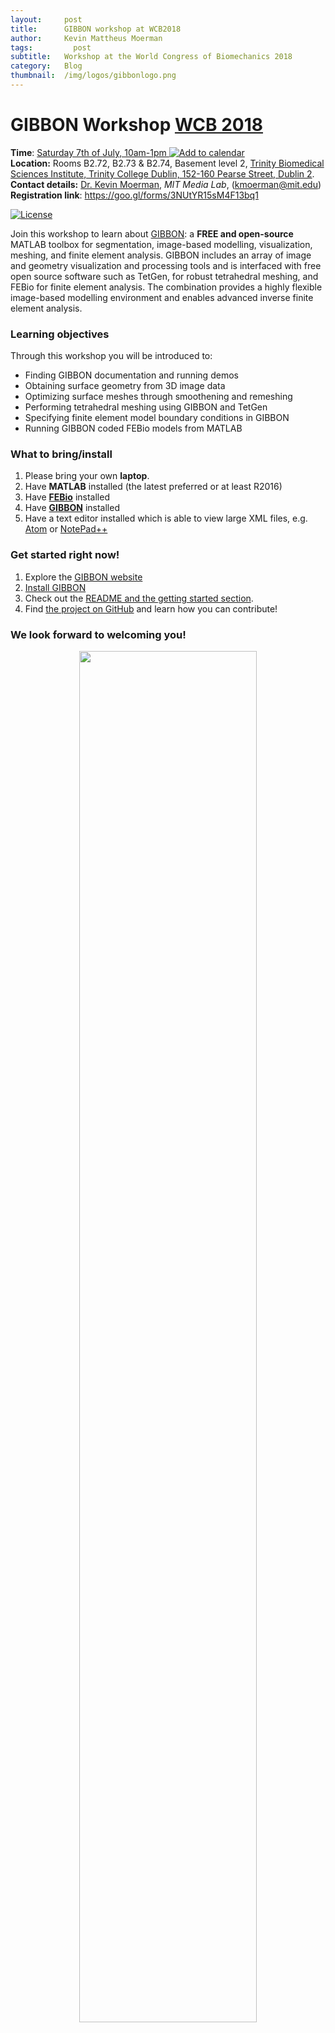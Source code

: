 ```yaml
---
layout:     post
title:      GIBBON workshop at WCB2018
author:     Kevin Mattheus Moerman
tags: 		  post
subtitle:  	Workshop at the World Congress of Biomechanics 2018
category:   Blog
thumbnail:  /img/logos/gibbonlogo.png
---
```


# GIBBON Workshop [WCB 2018](http://wcb2018.com/)
**Time**: [Saturday 7th of July, 10am-1pm ![Add to calendar](https://www.google.com/calendar/images/ext/gc_button1_en-GB.gif)](https://calendar.google.com/event?action=TEMPLATE&amp;tmeid=NTJsN2o2djk2anFuamRmNjRxN3BxNm1tM3QgMTdpMDhjNGMzbjJtOXAxMDVlcms4NXZuOTRAZw&amp;tmsrc=17i08c4c3n2m9p105erk85vn94%40group.calendar.google.com)   
**Location:** Rooms B2.72, B2.73 & B2.74, Basement level 2, [Trinity Biomedical Sciences Institute, Trinity College Dublin, 152-160 Pearse Street, Dublin 2](https://www.google.com/maps/place/Trinity+Biomedical+Sciences+Institute/@53.3436554,-6.2498093,17z/data=!3m1!4b1!4m5!3m4!1s0x48670e9183082d31:0x9d8406292b807797!8m2!3d53.3436522!4d-6.2476153).    
**Contact details:** [Dr. Kevin Moerman](https://kevinmoerman.org/), _MIT Media Lab_, ([kmoerman@mit.edu](mailto:kmoerman@mit.edu))    
**Registration link**: https://goo.gl/forms/3NUtYR15sM4F13bq1

[![License](https://img.shields.io/badge/REGISTER-HERE-blue.svg)](https://goo.gl/forms/3NUtYR15sM4F13bq1)

Join this workshop to learn about [GIBBON](https://www.gibboncode.org): a **FREE and open-source** MATLAB toolbox for segmentation, image-based modelling, visualization, meshing, and finite element analysis. GIBBON includes an array of image and geometry visualization and processing tools and is interfaced with free open source software such as TetGen, for robust tetrahedral meshing, and FEBio for finite element analysis. The combination provides a highly flexible image-based modelling environment and enables advanced inverse finite element analysis.

### Learning objectives
Through this workshop you will be introduced to:
* Finding GIBBON documentation and running demos
* Obtaining surface geometry from 3D image data
* Optimizing surface meshes through smoothening and remeshing
* Performing tetrahedral meshing using GIBBON and TetGen
* Specifying finite element model boundary conditions in GIBBON
* Running GIBBON coded FEBio models from MATLAB

### What to bring/install
1) Please bring your own **laptop**.    
2) Have **MATLAB** installed (the latest preferred or at least R2016)    
3) Have [**FEBio**](https://febio.org/) installed    
4) Have [**GIBBON**](https://www.gibboncode.org/Installation/) installed    
5) Have a text editor installed which is able to view large XML files, e.g. [Atom](https://atom.io/) or [NotePad++](https://notepad-plus-plus.org/)    

### Get started right now!
1. Explore the [GIBBON website](https://www.gibboncode.org/)
2. [Install GIBBON](https://www.gibboncode.org/Installation/)
3. Check out the [README and the getting started section](https://github.com/gibbonCode/GIBBON/blob/master/README.md#Start).
4. Find [the project on GitHub](https://github.com/gibbonCode/GIBBON) and learn how you can contribute!

### We look forward to welcoming you!

<div>
<center>
 <img src="https://www.gibboncode.org/html/GIBBON_overview.jpg" alt="" style="width:75%;">
 </center>
</div>

### Register

<div>
<iframe src="https://docs.google.com/forms/d/e/1FAIpQLSfHqCvm_ZHRWXVpvipKJs2ZSwBHweVjxTaBJ3LtzCFVsm-Yag/viewform?embedded=true" width="100%" height="1200px" frameborder="0" marginheight="0" marginwidth="0">Loading...</iframe>
</div>
